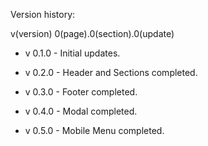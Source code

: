 Version history:

v(version) 0(page).0(section).0(update)

- v 0.1.0 - Initial updates.

- v 0.2.0 - Header and Sections completed.

- v 0.3.0 - Footer completed.

- v 0.4.0 - Modal completed.

- v 0.5.0 - Mobile Menu completed.
